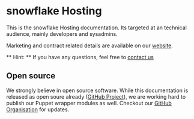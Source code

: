 # snowflake Hosting

This is the snowflake Hosting documentation. Its targeted at an technical audience, mainly developers and sysadmins. 

Marketing and contract related details are available on our [website](https://snowflake.ch/hosting/).

** Hint: ** If you have any questions, feel free to [contact us](support.md)

## Open source

We strongly believe in open source software. While this documentation is released as open soure already ([GitHub Project](https://github.com/snowflakech/hosting-documentation)), we are working hard to publish our Puppet wrapper modules as well. Checkout our [GitHub Organisation](https://github.com/snowflakech) for updates.

